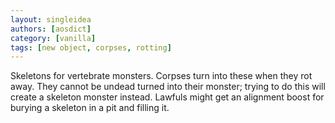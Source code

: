 ```yaml
---
layout: singleidea
authors: [aosdict]
category: [vanilla]
tags: [new object, corpses, rotting]
---
```

Skeletons for vertebrate monsters. Corpses turn into these when they rot away. They cannot be undead turned into their monster; trying to do this will create a skeleton monster instead. Lawfuls might get an alignment boost for burying a skeleton in a pit and filling it.
